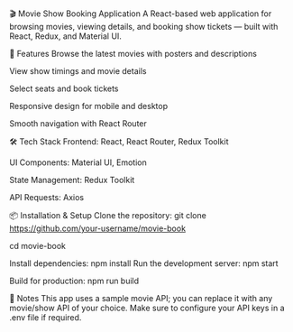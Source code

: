 🎬 Movie Show Booking Application
A React-based web application for browsing movies, viewing details, and booking show tickets — built with React, Redux, and Material UI.

🚀 Features
Browse the latest movies with posters and descriptions

View show timings and movie details

Select seats and book tickets

Responsive design for mobile and desktop

Smooth navigation with React Router

🛠 Tech Stack
Frontend: React, React Router, Redux Toolkit

UI Components: Material UI, Emotion

State Management: Redux Toolkit

API Requests: Axios

📦 Installation & Setup
Clone the repository:
git clone https://github.com/your-username/movie-book

cd movie-book

Install dependencies:
npm install
Run the development server:
npm start

Build for production:
npm run build

📌 Notes
This app uses a sample movie API; you can replace it with any movie/show API of your choice.
Make sure to configure your API keys in a .env file if required.

